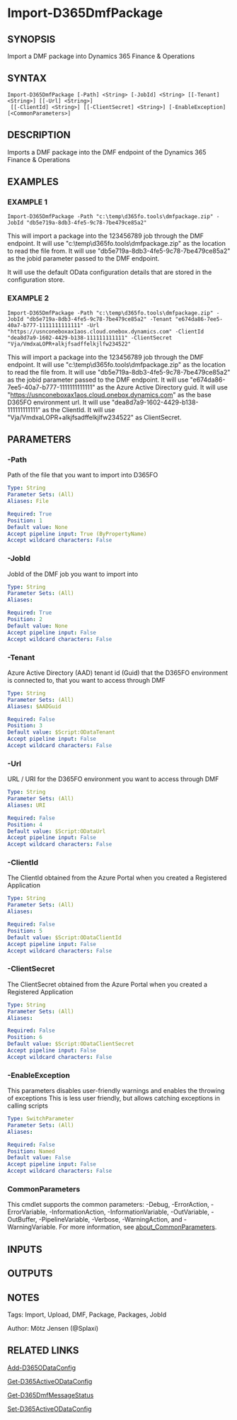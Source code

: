 ﻿---
external help file: d365fo.integrations-help.xml
Module Name: d365fo.integrations
online version:
schema: 2.0.0
---

# Import-D365DmfPackage

## SYNOPSIS
Import a DMF package into Dynamics 365 Finance & Operations

## SYNTAX

```
Import-D365DmfPackage [-Path] <String> [-JobId] <String> [[-Tenant] <String>] [[-Url] <String>]
 [[-ClientId] <String>] [[-ClientSecret] <String>] [-EnableException] [<CommonParameters>]
```

## DESCRIPTION
Imports a DMF package into the DMF endpoint of the Dynamics 365 Finance & Operations

## EXAMPLES

### EXAMPLE 1
```
Import-D365DmfPackage -Path "c:\temp\d365fo.tools\dmfpackage.zip" -JobId "db5e719a-8db3-4fe5-9c78-7be479ce85a2"
```

This will import a package into the 123456789 job through the DMF endpoint.
It will use "c:\temp\d365fo.tools\dmfpackage.zip" as the location to read the file from.
It will use "db5e719a-8db3-4fe5-9c78-7be479ce85a2" as the jobid parameter passed to the DMF endpoint.

It will use the default OData configuration details that are stored in the configuration store.

### EXAMPLE 2
```
Import-D365DmfPackage -Path "c:\temp\d365fo.tools\dmfpackage.zip" -JobId "db5e719a-8db3-4fe5-9c78-7be479ce85a2" -Tenant "e674da86-7ee5-40a7-b777-1111111111111" -Url "https://usnconeboxax1aos.cloud.onebox.dynamics.com" -ClientId "dea8d7a9-1602-4429-b138-111111111111" -ClientSecret "Vja/VmdxaLOPR+alkjfsadffelkjlfw234522"
```

This will import a package into the 123456789 job through the DMF endpoint.
It will use "c:\temp\d365fo.tools\dmfpackage.zip" as the location to read the file from.
It will use "db5e719a-8db3-4fe5-9c78-7be479ce85a2" as the jobid parameter passed to the DMF endpoint.
It will use "e674da86-7ee5-40a7-b777-1111111111111" as the Azure Active Directory guid.
It will use "https://usnconeboxax1aos.cloud.onebox.dynamics.com" as the base D365FO environment url.
It will use "dea8d7a9-1602-4429-b138-111111111111" as the ClientId.
It will use "Vja/VmdxaLOPR+alkjfsadffelkjlfw234522" as ClientSecret.

## PARAMETERS

### -Path
Path of the file that you want to import into D365FO

```yaml
Type: String
Parameter Sets: (All)
Aliases: File

Required: True
Position: 1
Default value: None
Accept pipeline input: True (ByPropertyName)
Accept wildcard characters: False
```

### -JobId
JobId of the DMF job you want to import into

```yaml
Type: String
Parameter Sets: (All)
Aliases:

Required: True
Position: 2
Default value: None
Accept pipeline input: False
Accept wildcard characters: False
```

### -Tenant
Azure Active Directory (AAD) tenant id (Guid) that the D365FO environment is connected to, that you want to access through DMF

```yaml
Type: String
Parameter Sets: (All)
Aliases: $AADGuid

Required: False
Position: 3
Default value: $Script:ODataTenant
Accept pipeline input: False
Accept wildcard characters: False
```

### -Url
URL / URI for the D365FO environment you want to access through DMF

```yaml
Type: String
Parameter Sets: (All)
Aliases: URI

Required: False
Position: 4
Default value: $Script:ODataUrl
Accept pipeline input: False
Accept wildcard characters: False
```

### -ClientId
The ClientId obtained from the Azure Portal when you created a Registered Application

```yaml
Type: String
Parameter Sets: (All)
Aliases:

Required: False
Position: 5
Default value: $Script:ODataClientId
Accept pipeline input: False
Accept wildcard characters: False
```

### -ClientSecret
The ClientSecret obtained from the Azure Portal when you created a Registered Application

```yaml
Type: String
Parameter Sets: (All)
Aliases:

Required: False
Position: 6
Default value: $Script:ODataClientSecret
Accept pipeline input: False
Accept wildcard characters: False
```

### -EnableException
This parameters disables user-friendly warnings and enables the throwing of exceptions
This is less user friendly, but allows catching exceptions in calling scripts

```yaml
Type: SwitchParameter
Parameter Sets: (All)
Aliases:

Required: False
Position: Named
Default value: False
Accept pipeline input: False
Accept wildcard characters: False
```

### CommonParameters
This cmdlet supports the common parameters: -Debug, -ErrorAction, -ErrorVariable, -InformationAction, -InformationVariable, -OutVariable, -OutBuffer, -PipelineVariable, -Verbose, -WarningAction, and -WarningVariable. For more information, see [about_CommonParameters](http://go.microsoft.com/fwlink/?LinkID=113216).

## INPUTS

## OUTPUTS

## NOTES
Tags: Import, Upload, DMF, Package, Packages, JobId

Author: Mötz Jensen (@Splaxi)

## RELATED LINKS

[Add-D365ODataConfig]()

[Get-D365ActiveODataConfig]()

[Get-D365DmfMessageStatus]()

[Set-D365ActiveODataConfig]()

